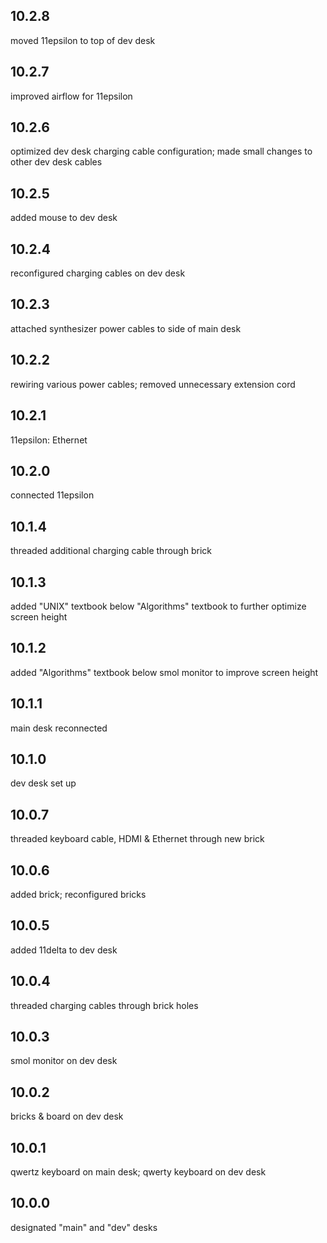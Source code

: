 ## 10.2.8
moved 11epsilon to top of dev desk

## 10.2.7
improved airflow for 11epsilon

## 10.2.6
optimized dev desk charging cable configuration; made small changes to other dev desk cables

## 10.2.5
added mouse to dev desk

## 10.2.4
reconfigured charging cables on dev desk

## 10.2.3
attached synthesizer power cables to side of main desk

## 10.2.2
rewiring various power cables; removed unnecessary extension cord

## 10.2.1
11epsilon: Ethernet

## 10.2.0
connected 11epsilon

## 10.1.4
threaded additional charging cable through brick

## 10.1.3
added "UNIX" textbook below "Algorithms" textbook to further optimize screen height

## 10.1.2
added "Algorithms" textbook below smol monitor to improve screen height

## 10.1.1
main desk reconnected

## 10.1.0
dev desk set up

## 10.0.7
threaded keyboard cable, HDMI & Ethernet through new brick

## 10.0.6
added brick; reconfigured bricks

## 10.0.5
added 11delta to dev desk

## 10.0.4
threaded charging cables through brick holes

## 10.0.3
smol monitor on dev desk

## 10.0.2
bricks & board on dev desk

## 10.0.1
qwertz keyboard on main desk; qwerty keyboard on dev desk

## 10.0.0
designated "main" and "dev" desks
